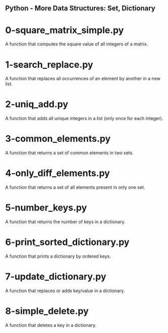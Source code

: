 ## Python - More Data Structures: Set, Dictionary
# 0-square_matrix_simple.py
A function that computes the square value of all integers of a matrix.
# 1-search_replace.py
A function that replaces all occurrences of an element by another in a new list.
# 2-uniq_add.py
A function that adds all unique integers in a list (only once for each integer).
# 3-common_elements.py
A function that returns a set of common elements in two sets.
# 4-only_diff_elements.py
A function that returns a set of all elements present in only one set.
# 5-number_keys.py
A function that returns the number of keys in a dictionary.
# 6-print_sorted_dictionary.py
A function that prints a dictionary by ordered keys.
# 7-update_dictionary.py
A function that replaces or adds key/value in a dictionary.
# 8-simple_delete.py
A function that deletes a key in a dictionary.
